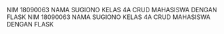 NIM 18090063 NAMA SUGIONO KELAS 4A CRUD MAHASISWA DENGAN FLASK
NIM 18090063 NAMA SUGIONO KELAS 4A CRUD MAHASISWA DENGAN FLASK
